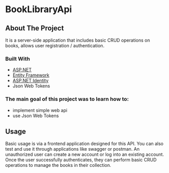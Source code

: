 # BookLibraryApi

## About The Project
It is a server-side application that includes basic CRUD operations on books, allows user registration / authentication.

### Built With
- [ASP.NET](https://dotnet.microsoft.com/apps/aspnet)
- [Entity Framework](https://docs.microsoft.com/en-us/ef/)
- [ASP.NET Identity](https://docs.microsoft.com/en-us/aspnet/identity/overview/getting-started/introduction-to-aspnet-identity)
- Json Web Tokens


### The main goal of this project was to learn how to:
- implement simple web api
- use Json Web Tokens

## Usage
Basic usage is via a frontend application designed for this API. You can also test and use it through applications like swagger or postman.
An unauthorized user can create a new account or log into an existing account. Once the user successfully authenticates, they can perform basic CRUD operations to manage the books in their collection.
